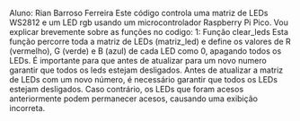 Aluno: Rian Barroso Ferreira
Este código controla uma matriz de LEDs WS2812 e um LED rgb usando um microcontrolador Raspberry Pi Pico.
Vou explicar brevemente sobre as funções no codigo:
1: Função clear_leds
Esta função percorre toda a matriz de LEDs (matriz_led) e define os valores de R (vermelho), G (verde) e B (azul) de cada LED como 0, apagando todos os LEDs.
É importante para que antes de atualizar para um novo numero garantir que todos os leds estejam desligados.
Antes de atualizar a matriz de LEDs com um novo número, é necessário garantir que todos os LEDs estejam desligados. Caso contrário, os LEDs que foram acesos anteriormente podem permanecer acesos, causando uma exibição incorreta.
